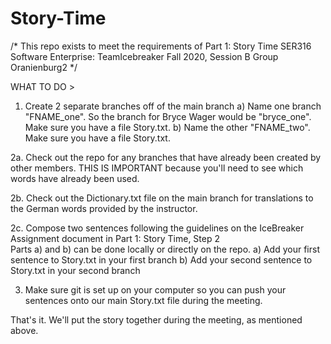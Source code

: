 # Story-Time

/* This repo exists to meet the requirements of Part 1: Story Time
SER316 Software Enterprise: TeamIcebreaker Fall 2020, Session B
Group Oranienburg2 */

WHAT TO DO >

1. Create 2 separate branches off of the main branch
    a) Name one branch "FNAME_one". So the branch for Bryce Wager would be "bryce_one". Make sure you have a file Story.txt.
    b) Name the other "FNAME_two". Make sure you have a file Story.txt.

2a. Check out the repo for any branches that have already been created by other members.
    THIS IS IMPORTANT because you'll need to see which words have already been used.

2b. Check out the Dictionary.txt file on the main branch for translations to the German words provided by the instructor.

2c. Compose two sentences following the guidelines on the IceBreaker Assignment document in Part 1: Story Time, Step 2  
    Parts a) and b) can be done locally or directly on the repo. 
     a) Add your first sentence to Story.txt in your first branch
     b) Add your second sentence to Story.txt in your second branch

3. Make sure git is set up on your computer so you can push your sentences onto our main Story.txt file during the meeting.
    
That's it. We'll put the story together during the meeting, as mentioned above.
